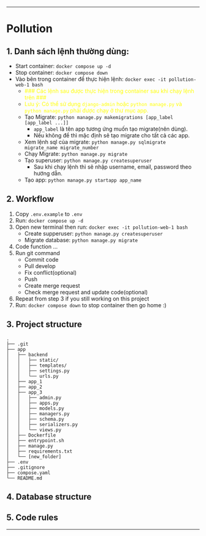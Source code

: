 
---
# Pollution

## 1. Danh sách lệnh thường dùng:

- Start container: ```docker compose up -d```
- Stop container: ```docker compose down```
- Vào bên trong container để thực hiện lệnh: ```docker exec -it pollution-web-1 bash```
  - <span style="color: yellow">\### Các lệnh sau được thực hiện trong container sau khi chạy lệnh trên ###</span>
  - <span style="color: yellow">Lưu ý: Có thể sử dụng ```django-admin``` hoặc ```python manage.py``` và ```python manage.py``` phải được chạy ở thư mục app.</span>
  - Tạo Migrate: ```python manage.py makemigrations [app_label [app_label ...]]```
    - ```app_label``` là tên app tương ứng muốn tạo migrate(nên dùng).
    - Nếu không để thì mặc định sẽ tạo migrate cho tất cả các app.
  - Xem lệnh sql của migrate: ```python manage.py sqlmigrate migrate_name migrate_number```
  - Chạy Migrate: ```python manage.py migrate```
  - Tạo superuser: ```python manage.py createsuperuser```
    - Sau khi chạy lệnh thì sẽ nhập username, email, password theo hướng dẫn.
  - Tạo app: ```python manage.py startapp app_name```

## 2. Workflow
1. Copy `.env.example` to `.env`
1. Run: ```docker compose up -d```
1. Open new terminal then run: ```docker exec -it pollution-web-1 bash```
    - Create supperuser: ```python manage.py createsuperuser```
    - Migrate database: ```python manage.py migrate```
1. Code function ...
1. Run git command
    - Commit code
    - Pull develop
    - Fix conflict(optional)
    - Push
    - Create merge request
    - Check merge request and update code(optional)
1. Repeat from step 3 if you still working on this project
1. Run: ```docker compose down``` to stop container then go home :\)

## 3. Project structure
<!-- ─ ├ │ └ -->
```
.
├── .git
├── app
│   ├── backend
│   │   ├── static/
│   │   ├── templates/
│   │   ├── settings.py
│   │   └── urls.py
│   ├── app_1
│   ├── app_2
│   ├── app_3
│   │   ├── admin.py
│   │   ├── apps.py
│   │   ├── models.py
│   │   ├── managers.py
│   │   ├── schema.py
│   │   ├── serializers.py
│   │   └── views.py
│   ├── Dockerfile
│   ├── entrypoint.sh
│   ├── manage.py
│   ├── requirements.txt
│   └── [new_folder]
├── .env
├── .gitignore
├── compose.yaml
└── README.md
```

## 4. Database structure

## 5. Code rules

---